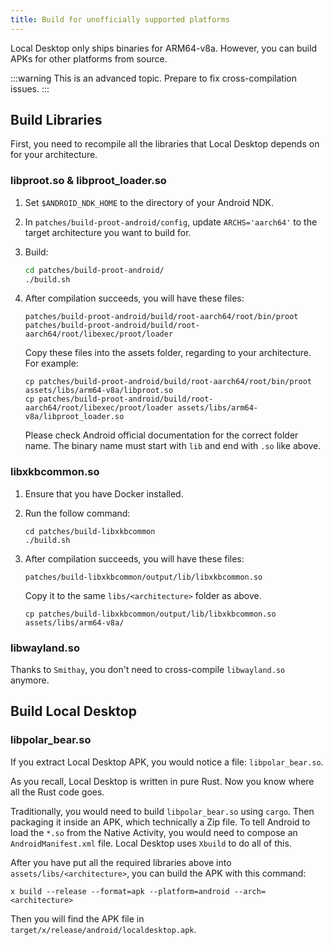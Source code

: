 ```yaml
---
title: Build for unofficially supported platforms
---
```


Local Desktop only ships binaries for ARM64-v8a. However, you can build APKs for other platforms from source.

:::warning
This is an advanced topic. Prepare to fix cross-compilation issues.
:::

## Build Libraries

First, you need to recompile all the libraries that Local Desktop depends on for your architecture.

### libproot.so & libproot_loader.so

1. Set `$ANDROID_NDK_HOME` to the directory of your Android NDK.
2. In `patches/build-proot-android/config`, update `ARCHS='aarch64'` to the target architecture you want to build for.
3. Build:
   ```bash
   cd patches/build-proot-android/
   ./build.sh
   ```
4. After compilation succeeds, you will have these files:

   ```
   patches/build-proot-android/build/root-aarch64/root/bin/proot
   patches/build-proot-android/build/root-aarch64/root/libexec/proot/loader
   ```

   Copy these files into the assets folder, regarding to your architecture. For example:

   ```
   cp patches/build-proot-android/build/root-aarch64/root/bin/proot assets/libs/arm64-v8a/libproot.so
   cp patches/build-proot-android/build/root-aarch64/root/libexec/proot/loader assets/libs/arm64-v8a/libproot_loader.so
   ```

   Please check Android official documentation for the correct folder name. The binary name must start with `lib` and end with `.so` like above.

### libxkbcommon.so

1. Ensure that you have Docker installed.
2. Run the follow command:

   ```
   cd patches/build-libxkbcommon
   ./build.sh
   ```

3. After compilation succeeds, you will have these files:

   ```
   patches/build-libxkbcommon/output/lib/libxkbcommon.so
   ```

   Copy it to the same `libs/<architecture>` folder as above.

   ```
   cp patches/build-libxkbcommon/output/lib/libxkbcommon.so assets/libs/arm64-v8a/
   ```

### libwayland.so

Thanks to `Smithay`, you don't need to cross-compile `libwayland.so` anymore.

## Build Local Desktop

### libpolar_bear.so

If you extract Local Desktop APK, you would notice a file: `libpolar_bear.so`.

As you recall, Local Desktop is written in pure Rust. Now you know where all the Rust code goes.

Traditionally, you would need to build `libpolar_bear.so` using `cargo`. Then packaging it inside an APK, which technically a Zip file. To tell Android to load the `*.so` from the Native Activity, you would need to compose an `AndroidManifest.xml` file. Local Desktop uses `Xbuild` to do all of this.

After you have put all the required libraries above into `assets/libs/<architecture>`, you can build the APK with this command:

```
x build --release --format=apk --platform=android --arch=<architecture>
```

Then you will find the APK file in `target/x/release/android/localdesktop.apk`.
